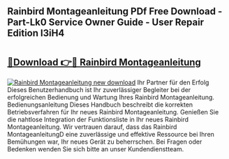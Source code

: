 ## Rainbird Montageanleitung PDf Free Download - Part-Lk0 Service Owner Guide - User Repair Edition l3iH4

# <h2><a href="http://df8abl.blite.top/?on=Rainbird+Montageanleitung">🔗Download 👉🔴 Rainbird Montageanleitung</a></h2>

[![Rainbird Montageanleitung new download](https://i.imgur.com/lujVjoI.png)](http://df8abl.blite.top/?on=Rainbird+Montageanleitung)
Ihr Partner für den Erfolg Dieses Benutzerhandbuch ist Ihr zuverlässiger Begleiter bei der erfolgreichen Bedienung und Wartung Ihres Rainbird Montageanleitung. Bedienungsanleitung Dieses Handbuch beschreibt die korrekten Betriebsverfahren für Ihr neues Rainbird Montageanleitung. Genießen Sie die nahtlose Integration der Funktionsliste in Ihr neues Rainbird Montageanleitung. Wir vertrauen darauf, dass das Rainbird MontageanleitungD eine zuverlässige und effektive Ressource bei Ihren Bemühungen war, Ihr neues Gerät zu beherrschen. Bei Fragen oder Bedenken wenden Sie sich bitte an unser Kundendienstteam.
